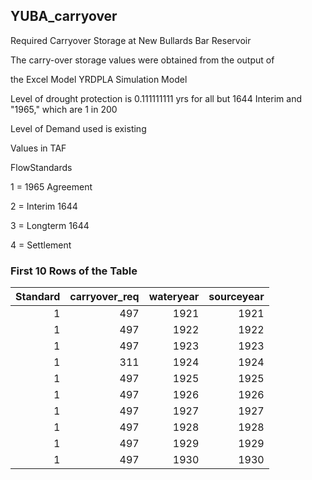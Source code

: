 ## YUBA_carryover


Required	Carryover	Storage	at	New	Bullards	Bar	Reservoir

The	carry-over	storage	values	were	obtained	from	the	output	of

the	Excel	Model	YRDPLA	Simulation	Model

Level	of	drought	protection	is	0.111111111	yrs	for	all	but	1644	Interim	and	"1965,"	which	are	1	in	200

Level	of	Demand	used	is	existing

Values	in	TAF

FlowStandards

1	=	1965	Agreement

2	=	Interim	1644

3	=	Longterm	1644

4	=	Settlement

### First 10 Rows of the Table
|   Standard |   carryover_req |   wateryear |   sourceyear |
|-----------:|----------------:|------------:|-------------:|
|          1 |             497 |        1921 |         1921 |
|          1 |             497 |        1922 |         1922 |
|          1 |             497 |        1923 |         1923 |
|          1 |             311 |        1924 |         1924 |
|          1 |             497 |        1925 |         1925 |
|          1 |             497 |        1926 |         1926 |
|          1 |             497 |        1927 |         1927 |
|          1 |             497 |        1928 |         1928 |
|          1 |             497 |        1929 |         1929 |
|          1 |             497 |        1930 |         1930 |